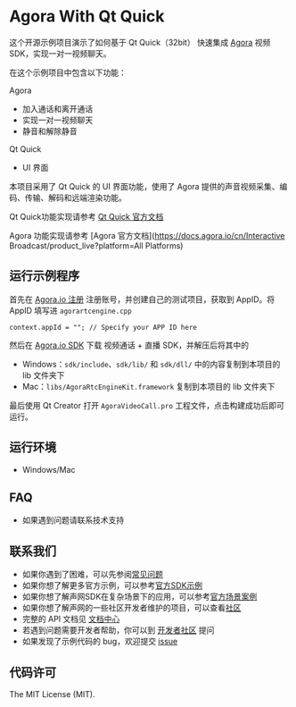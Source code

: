 # Agora With Qt Quick

这个开源示例项目演示了如何基于 Qt Quick（32bit） 快速集成 [Agora](www.agora.io) 视频 SDK，实现一对一视频聊天。

在这个示例项目中包含以下功能：

Agora 

- 加入通话和离开通话
- 实现一对一视频聊天
- 静音和解除静音

Qt Quick

- UI 界面

本项目采用了 Qt Quick 的 UI 界面功能，使用了 Agora 提供的声音视频采集、编码、传输、解码和远端渲染功能。

Qt Quick功能实现请参考 [Qt Quick 官方文档](https://doc.qt.io/qt-5/qtquick-index.html)

Agora 功能实现请参考 [Agora 官方文档](https://docs.agora.io/cn/Interactive Broadcast/product_live?platform=All Platforms)

## 运行示例程序
首先在 [Agora.io 注册](https://dashboard.agora.io/cn/signup/) 注册账号，并创建自己的测试项目，获取到 AppID。将 AppID 填写进 `agorartcengine.cpp`


    context.appId = ""; // Specify your APP ID here

然后在 [Agora.io SDK](https://www.agora.io/cn/download/) 下载 视频通话 + 直播 SDK，并解压后将其中的

* Windows：`sdk/include`、`sdk/lib/` 和 `sdk/dll/` 中的内容复制到本项目的 lib 文件夹下
* Mac：`libs/AgoraRtcEngineKit.framework` 复制到本项目的 lib 文件夹下

最后使用 Qt Creator 打开 `AgoraVideoCall.pro` 工程文件，点击构建成功后即可运行。

## 运行环境
* Windows/Mac

## FAQ
- 如果遇到问题请联系技术支持

## 联系我们

- 如果你遇到了困难，可以先参阅[常见问题](https://docs.agora.io/cn/faq)
- 如果你想了解更多官方示例，可以参考[官方SDK示例](https://github.com/AgoraIO)
- 如果你想了解声网SDK在复杂场景下的应用，可以参考[官方场景案例](https://github.com/AgoraIO-usecase)
- 如果你想了解声网的一些社区开发者维护的项目，可以查看[社区](https://github.com/AgoraIO-Community)
- 完整的 API 文档见 [文档中心](https://docs.agora.io/cn/)
- 若遇到问题需要开发者帮助，你可以到 [开发者社区](https://rtcdeveloper.com/) 提问
- 如果发现了示例代码的 bug，欢迎提交 [issue](https://github.com/AgoraIO/Agora-with-QT/issues)

## 代码许可

The MIT License (MIT).